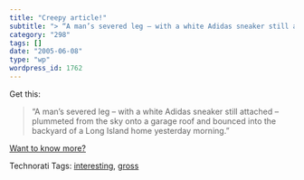 ```yaml
---
title: "Creepy article!"
subtitle: "> “A man’s severed leg – with a white Adidas sneaker still attached – plummeted from the sky onto a ..."
category: "298"
tags: []
date: "2005-06-08"
type: "wp"
wordpress_id: 1762
---
```

Get this:

> “A man’s severed leg – with a white Adidas sneaker still attached – plummeted from the sky onto a garage roof and bounced into the backyard of a Long Island home yesterday morning.” 

[Want to know more?](http://www.nydailynews.com/front/story/317027p-271169c.html)

Technorati Tags: [interesting](http://technorati.com/tag/interesting), [gross](http://technorati.com/tag/gross)